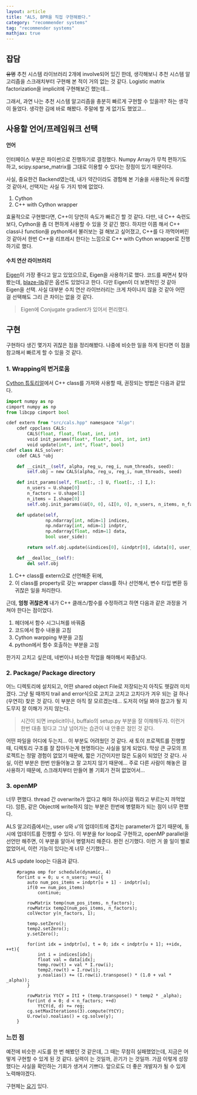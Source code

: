 ```yaml
---
layout: article
title: "ALS, BPR을 직접 구현해봤다."
category: "recommender systems"
tag: "recommender systems"
mathjax: true
---
```


## 잡담
~~유명~~ 추천 시스템 라이브러리 2개에 involve되어 있긴 한데, 생각해보니 추천 시스템 알고리즘을 스크래치부터 구현해 본 적이 거의 없는 것 같다. Logistic matrix factorization을 implicit에 구현해보긴 했는데...

그래서, 과연 나는 추천 시스템 알고리즘을 충분히 빠르게 구현할 수 있을까? 하는 생각이 들었다. 생각한 김에 바로 해봤다. 주말에 할 게 없기도 했었고...


## 사용할 언어/프레임워크 선택

#### 언어
인터페이스 부분은 파이썬으로 진행하기로 결정했다. Numpy Array가 무척 편하기도 하고, scipy.sparse_matrix를 그대로 이용할 수 있다는 장점이 있기 때문이다.

사실, 중요한건 Backend였는데, 내가 약간이라도 경험해 본 기술을 사용하는게 유리할 것 같아서, 선택지는 사실 두 가지 밖에 없었다.

1. Cython
2. C++ with Cython wrapper

효율적으로 구현했다면, C++이 당연히 속도가 빠르긴 할 것 같다. 다만, 내 C++ 숙련도보다, Cython을 좀 더 편하게 사용할 수 있을 것 같긴 했다. 하지만 이쯤 해서 C++ class나 function을 python에서 불러보는 걸 해보고 싶어졌고, C++를 다 까먹어버린 것 같아서 한번 C++을 리프레시 한다는 느낌으로 C++ with Cython wrapper로 진행하기로 했다.

#### 수치 연산 라이브러리
[Eigen](http://eigen.tuxfamily.org/index.php?title=Main_Page)이 가장 좋다고 알고 있었으므로, Eigen을 사용하기로 했다. 코드를 짜면서 찾아봤는데, [blaze-lib](https://bitbucket.org/blaze-lib/blaze)같은 옵션도 있었다고 한다. 다만 Eigen이 더 보편적인 것 같아 Eigen을 선택. 사실 대부분 수치 연산 라이브러리는 크게 차이나지 않을 것 같아 어떤 걸 선택해도 그리 큰 차이는 없을 것 같다.

> Eigen에 Conjugate gradient가 있어서 편리했다.

## 구현

구현하다 생긴 몇가지 귀찮은 점을 정리해봤다. 나중에 비슷한 일을 하게 된다면 이 점을 참고해서 빠르게 할 수 있을 것 같다.

### 1. Wrapping의 번거로움
[Cython 튜토리얼](https://cython.readthedocs.io/en/latest/src/userguide/wrapping_CPlusPlus.html)에서 C++ class를 가져와 사용할 때, 권장되는 방법은 다음과 같았다.

```python
import numpy as np
cimport numpy as np
from libcpp cimport bool

cdef extern from "src/cals.hpp" namespace "Algo":
    cdef cppclass CALS:
        CALS(float, float, float, int, int)
        void init_params(float*, float*, int, int, int)
        void update(int*, int*, float*, bool)
cdef class ALS_solver:
    cdef CALS *obj

    def __cinit__(self, alpha, reg_u, reg_i, num_threads, seed):
        self.obj = new CALS(alpha, reg_u, reg_i, num_threads, seed)

    def init_params(self, float[:, :] U, float[:, :] I,):
        n_users = U.shape[0]
        n_factors = U.shape[1]
        n_items = I.shape[0]
        self.obj.init_params(&U[0, 0], &I[0, 0], n_users, n_items, n_factors)

    def update(self,
               np.ndarray[int, ndim=1] indices,
               np.ndarray[int, ndim=1] indptr,
               np.ndarray[float, ndim=1] data,
               bool user_side):

        return self.obj.update(&indices[0], &indptr[0], &data[0], user_side)

    def __dealloc__(self):
        del self.obj
```

1. C++ class를 extern으로 선언해준 뒤에,
2. 이 class를 property로 갖는 wrapper class를 하나 선언해서, 변수 타입 변환 등 귀찮은 일을 처리한다.

근데, **엄청 귀찮은게** 내가 C++ 클래스/함수를 수정하려고 하면 다음과 같은 과정을 거쳐야 한다는 점이었다.

1. 헤더에서 함수 시그니쳐를 바꿔줌
2. 코드에서 함수 내용을 고침
3. Cython warpping 부분을 고침
4. python에서 함수 호출하는 부분을 고침

한가지 고치고 싶은데, 네번이나 비슷한 작업을 해야해서 짜증났다.

### 2. Package/ Package directory
어느 디렉토리에 설치되고, 어떤 shared object File로 저장되는지 아직도 헷갈려 미치겠다.
그냥 될 때까지 trail and error식으로 고치고 고치고 고치다가 겨우 되는 걸 하나 (우연히) 찾은 것 같다. 이 부분은 아직 잘 모르겠는데... 도저히 어딜 봐야 참고가 될 지 도무지 잘 이해가 가지 않는다.

> 시간이 되면 implicit이나, buffalo의 setup.py 부분을 잘 이해해두자. 이런거 한번 대충 됬다고 그냥 넘어가는 습관이 내 안좋은 점인 것 같다.

어떤 파일을 어디에 두는지... 이 부분도 어려웠던 것 같다. 새 토이 프로젝트를 진행할 때, 디렉토리 구조를 잘 잡아두는게 현명하다는 사실을 알게 되었다. 막상 큰 규모의 프로젝트는 정말 경험이 없었기 때문에, 짧은 기간이지만 많은 도움이 되었던 것 같다. 사실, 이런 부분은 한번 만들어놓고 잘 고치지 않기 때문에... 주로 다른 사람이 해놓은 걸 사용하기 때문에, 스크래치부터 만들어 볼 기회가 전혀 없었어서...

### 3. openMP
너무 편했다. thread 간 overwrite가 없다고 해야 하나(이걸 뭐라고 부르는지 까먹었다). 암튼, 같은 Object에 write하지 않는 부분은 한번에 병렬화가 되는 점이 너무 편했다.

ALS 알고리즘에서는, user $u$와 $u'$의 업데이트에 겹치는 parameter가 없기 때문에, 동시에 업데이트를 진행할 수 있다. 이 부분을 for loop로 구현하고, openMP parallel을 선언만 해주면, 이 부분을 알아서 병렬처리 해준다. 완전 신기했다. 이런 거 쓸 일이 별로 없었어서, 이런 기능이 있다는게 너무 신기했다...

ALS update loop는 다음과 같다.
```
    #pragma omp for schedule(dynamic, 4)
    for(int u = 0; u < n_users; ++u){
        auto num_pos_items = indptr[u + 1] - indptr[u];
        if(0 == num_pos_items)
            continue;

        rowMatrix temp(num_pos_items, n_factors);
        rowMatrix temp2(num_pos_items, n_factors);
        colVector y(n_factors, 1);

        temp.setZero();
        temp2.setZero();
        y.setZero();

        for(int idx = indptr[u], t = 0; idx < indptr[u + 1]; ++idx, ++t){
            int i = indices[idx];
            float val = data[idx];
            temp.row(t) = val * I.row(i);
            temp2.row(t) = I.row(i);
            y.noalias() += (I.row(i).transpose() * (1.0 + val * _alpha));
        }

        rowMatrix YtCY = ItI + (temp.transpose() * temp2 * _alpha);
        for(int d = 0; d < n_factors; ++d)
            YtCY(d, d) += reg;
        cg.setMaxIterations(3).compute(YtCY);
        U.row(u).noalias() = cg.solve(y);
    }

```

### 느낀 점
예전에 비슷한 시도를 한 번 해봤던 것 같은데, 그 때는 무참히 실패했었는데, 지금은 어떻게 구현할 수 있게 된 것 같다. 실력이 는 것일까, 끈기가 는 것일까. 가끔 이렇게 성장했다는 사실을 확인하는 기회가 생겨서 기쁘다. 앞으로도 더 좋은 개발자가 될 수 있게 노력해야겠다.

구현체는 [요기](https://github.com/ita9naiwa/cython-prac) 있다.
